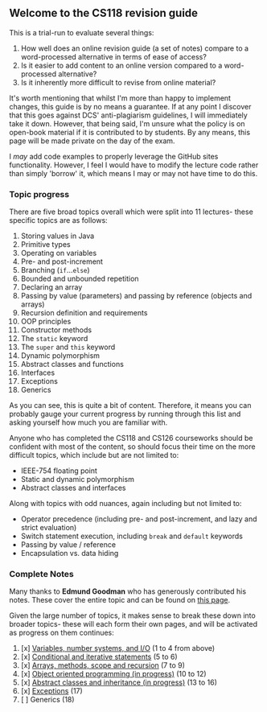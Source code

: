 ## Welcome to the CS118 revision guide

This is a trial-run to evaluate several things:

1. How well does an online revision guide (a set of notes) compare to a word-processed alternative in terms of ease of access?
2. Is it easier to add content to an online version compared to a word-processed alternative?
3. Is it inherently more difficult to revise from online material?

It's worth mentioning that whilst I'm more than happy to implement changes, this guide is by no means a guarantee. If at any point I discover that this goes against DCS' anti-plagiarism guidelines, I will immediately take it down. However, that being said, I'm unsure what the policy is on open-book material if it is contributed to by students. By any means, this page will be made private on the day of the exam.

I _may_ add code examples to properly leverage the GitHub sites functionality. However, I feel I would have to modify the lecture code rather than simply 'borrow' it, which means I may or may not have time to do this.

### Topic progress

There are five broad topics overall which were split into 11 lectures- these specific topics are as follows:

1. Storing values in Java
2. Primitive types
3. Operating on variables
4. Pre- and post-increment
5. Branching (`if`...`else`)
6. Bounded and unbounded repetition
7. Declaring an array
8. Passing by value (parameters) and passing by reference (objects and arrays)
9. Recursion definition and requirements
10. OOP principles
11. Constructor methods
12. The `static` keyword
13. The `super` and `this` keyword
14. Dynamic polymorphism
15. Abstract classes and functions
16. Interfaces
17. Exceptions
18. Generics

As you can see, this is quite a bit of content. Therefore, it means you can probably gauge your current progress by running through this list and asking yourself how much you are familiar with.

Anyone who has completed the CS118 and CS126 courseworks should be confident with most of the content, so should focus their time on the more difficult topics, which include but are not limited to:
 - IEEE-754 floating point
 - Static and dynamic polymorphism
 - Abstract classes and interfaces

Along with topics with odd nuances, again including but not limited to:
 - Operator precedence (including pre- and post-increment, and lazy and strict evaluation)
 - Switch statement execution, including `break` and `default` keywords
 - Passing by value / reference
 - Encapsulation vs. data hiding

### Complete Notes

Many thanks to **Edmund Goodman** who has generously contributed his notes. These cover the entire topic and can be found on [this page](combined.md).

Given the large number of topics, it makes sense to break these down into broader topics- these will each form their own pages, and will be activated as progress on them continues:

1. [x] [Variables, number systems, and I/O](part1.md) (1 to 4 from above)
2. [x] [Conditional and iterative statements](part2.md) (5 to 6)
3. [x] [Arrays, methods, scope and recursion](part3.md) (7 to 9)
4. [x] [Object oriented programming (in progress)](part4.md) (10 to 12)
5. [x] [Abstract classes and inheritance (in progress)](part5.md) (13 to 16)
6. [x] [Exceptions](part6.md) (17)
7. [ ] Generics (18)
